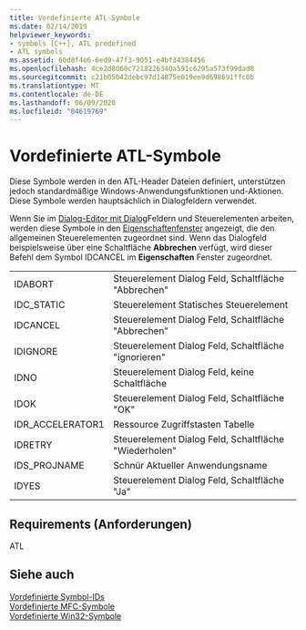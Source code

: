 ```yaml
---
title: Vordefinierte ATL-Symbole
ms.date: 02/14/2019
helpviewer_keywords:
- symbols [C++], ATL predefined
- ATL symbols
ms.assetid: 60d8f4e6-6ed9-47f3-9051-e4bf34384456
ms.openlocfilehash: 4ce2d8060c7218226340a591c6295a573f99dad8
ms.sourcegitcommit: c21b05042debc97d14875e019ee9d698691ffc0b
ms.translationtype: MT
ms.contentlocale: de-DE
ms.lasthandoff: 06/09/2020
ms.locfileid: "84619769"
---
```

# <a name="atl-predefined-symbols"></a>Vordefinierte ATL-Symbole

Diese Symbole werden in den ATL-Header Dateien definiert, unterstützen jedoch standardmäßige Windows-Anwendungsfunktionen und-Aktionen. Diese Symbole werden hauptsächlich in Dialogfeldern verwendet.

Wenn Sie im [Dialog-Editor mit Dialog](dialog-editor.md)Feldern und Steuerelementen arbeiten, werden diese Symbole in den [Eigenschaftenfenster](/visualstudio/ide/reference/properties-window) angezeigt, die den allgemeinen Steuerelementen zugeordnet sind. Wenn das Dialogfeld beispielsweise über eine Schaltfläche **Abbrechen** verfügt, wird dieser Befehl dem Symbol IDCANCEL im **Eigenschaften** Fenster zugeordnet.

|||
|-|-|
|IDABORT|Steuerelement Dialog Feld, Schaltfläche "Abbrechen"|
|IDC_STATIC|Steuerelement Statisches Steuerelement|
|IDCANCEL|Steuerelement Dialog Feld, Schaltfläche "Abbrechen"|
|IDIGNORE|Steuerelement Dialog Feld, Schaltfläche "ignorieren"|
|IDNO|Steuerelement Dialog Feld, keine Schaltfläche|
|IDOK|Steuerelement Dialog Feld, Schaltfläche "OK"|
|IDR_ACCELERATOR1|Ressource Zugriffstasten Tabelle|
|IDRETRY|Steuerelement Dialog Feld, Schaltfläche "Wiederholen"|
|IDS_PROJNAME|Schnür Aktueller Anwendungsname|
|IDYES|Steuerelement Dialog Feld, Schaltfläche "Ja"|

## <a name="requirements"></a>Requirements (Anforderungen)

ATL

## <a name="see-also"></a>Siehe auch

[Vordefinierte Symbol-IDs](predefined-symbol-ids.md)<br/>
[Vordefinierte MFC-Symbole](mfc-predefined-symbols.md)<br/>
[Vordefinierte Win32-Symbole](win32-predefined-symbols.md)<br/>
